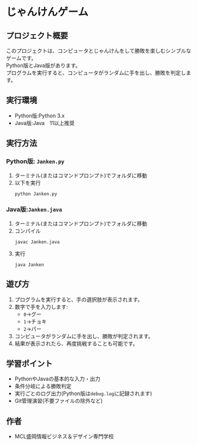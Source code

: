 # じゃんけんゲーム
## プロジェクト概要
このプロジェクトは、コンピュータとじゃんけんをして勝敗を楽しむシンプルなゲームです。  
Python版とJava版があります。  
プログラムを実行すると、コンピュータがランダムに手を出し、勝敗を判定します。
## 実行環境
- Python版:Python 3.x
- Java版:Java　11以上推奨
## 実行方法
### Python版:  `Janken.py`
1. ターミナル(またはコマンドプロンプト)でフォルダに移動
1. 以下を実行  
    ```
    python Janken.py
    ```
### Java版:`Janken.java`
1. ターミナル(またはコマンドプロンプト)でフォルダに移動
2. コンパイル
    ```
    javac Janken.java
    ```
3. 実行
    ```
    java Janken
    ```
## 遊び方
1. プログラムを実行すると、手の選択肢が表示されます。
1. 数字で手を入力します:
   - `0`→グー
   - `1`→チョキ
   - `2`→パー
1. コンピュータがランダムに手を出し、勝敗が判定されます。
1. 結果が表示されたら、再度挑戦することも可能です。
## 学習ポイント
- PythonやJavaの基本的な入力・出力
- 条件分岐による勝敗判定
- 実行ごとのログ出力(Python版は`debug.log`に記録されます)
- Git管理演習(不要ファイルの除外など)
## 作者
- MCL盛岡情報ビジネス＆デザイン専門学校
